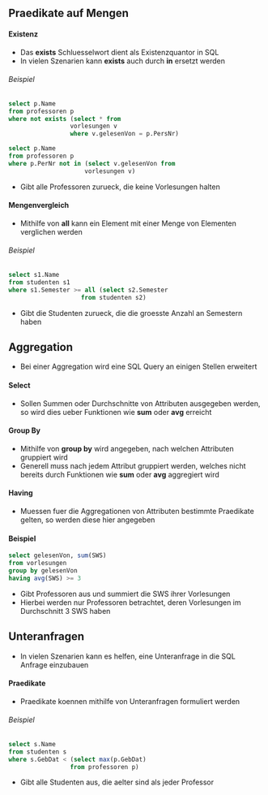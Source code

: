 ## Praedikate auf Mengen
#### Existenz
- Das **exists** Schluesselwort dient als Existenzquantor in SQL
- In vielen Szenarien kann **exists** auch durch **in** ersetzt werden
###### Beispiel
```sql
select p.Name
from professoren p
where not exists (select * from 
				 vorlesungen v
				 where v.gelesenVon = p.PersNr)
```
```sql
select p.Name
from professoren p
where p.PerNr not in (select v.gelesenVon from 
					 vorlesungen v)
```
- Gibt alle Professoren zurueck, die keine Vorlesungen halten
#### Mengenvergleich
- Mithilfe von **all** kann ein Element mit einer Menge von Elementen verglichen werden
###### Beispiel
```sql
select s1.Name
from studenten s1
where s1.Semester >= all (select s2.Semester
					from studenten s2)
```
- Gibt die Studenten zurueck, die die groesste Anzahl an Semestern haben
## Aggregation
- Bei einer Aggregation wird eine SQL Query an einigen Stellen erweitert
#### Select
- Sollen Summen oder Durchschnitte von Attributen ausgegeben werden, so wird dies ueber Funktionen wie **sum** oder **avg** erreicht
#### Group By
- Mithilfe von **group by** wird angegeben, nach welchen Attributen gruppiert wird
- Generell muss nach jedem Attribut gruppiert werden, welches nicht bereits durch Funktionen wie **sum** oder **avg** aggregiert wird
#### Having
- Muessen fuer die Aggregationen von Attributen bestimmte Praedikate gelten, so werden diese hier angegeben
#### Beispiel
```sql
select gelesenVon, sum(SWS)
from vorlesungen
group by gelesenVon
having avg(SWS) >= 3
```
- Gibt Professoren aus und summiert die SWS ihrer Vorlesungen
- Hierbei werden nur Professoren betrachtet, deren Vorlesungen im Durchschnitt 3 SWS haben
## Unteranfragen
- In vielen Szenarien kann es helfen, eine Unteranfrage in die SQL Anfrage einzubauen
#### Praedikate
- Praedikate koennen mithilfe von Unteranfragen formuliert werden
###### Beispiel
```sql
select s.Name
from studenten s
where s.GebDat < (select max(p.GebDat)
				 from professoren p)
```
- Gibt alle Studenten aus, die aelter sind als jeder Professor